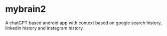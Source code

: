 # mybrain2
A chatGPT based android app with context based on google search history, linkedin history and instagram history
